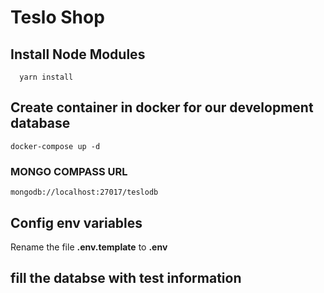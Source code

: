 # Teslo Shop

## Install Node Modules

```
  yarn install
```

## Create container in docker for our development database

```
docker-compose up -d
```

### MONGO COMPASS URL

```
mongodb://localhost:27017/teslodb

```

## Config env variables

Rename the file **.env.template** to **.env**

## fill the databse with test information
